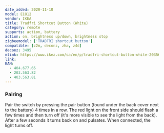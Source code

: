 ```yaml
---
date_added: 2020-11-10
model: E1812
vendor: IKEA
title: Tradfri Shortcut Button (White)
category: remote
supports: action, battery
action: on, brightness up/down, brightness stop
zigbeemodel: ['TRADFRI shortcut button']
compatible: [z2m, deconz, zha, z4d]
deconz: 3495
mlink: https://www.ikea.com/ca/en/p/tradfri-shortcut-button-white-20356382/
link: 
EAN: 
  - 404.677.65
  - 203.563.82
  - 403.563.81
---
```

### Pairing
Pair the switch by pressing the pair button (found under the back cover next to the battery)
4 times in a row. The red light on the front side should flash a few times and then turn off
(it's more visible to see the light from the back). After a few seconds it turns back on and pulsates.
When connected, the light turns off.
